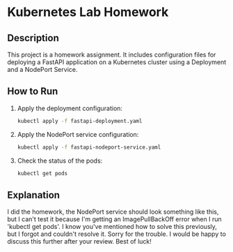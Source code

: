 # Kubernetes Lab Homework

## Description
This project is a homework assignment. It includes configuration files for deploying a FastAPI application on a Kubernetes cluster using a Deployment and a NodePort Service.

## How to Run

1. Apply the deployment configuration:
    ```bash
    kubectl apply -f fastapi-deployment.yaml
    ```
2. Apply the NodePort service configuration:
    ```bash
    kubectl apply -f fastapi-nodeport-service.yaml
    ```
3. Check the status of the pods:
    ```bash
    kubectl get pods
    ```


## Explanation
I did the homework, the NodePort service should look something like this, but I can't test it because I'm getting an ImagePullBackOff error when I run 'kubectl get pods'. I know you've mentioned how to solve this previously, but I forgot and couldn't resolve it. Sorry for the trouble. I would be happy to discuss this further after your review. Best of luck!
